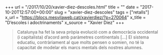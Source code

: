 +++
url = "/2017/10/20/xavier-diez-descoles.html"
title = ""
date = "2017-10-20T12:57:00+00:00"
slug = "xavier-diez-descoles"
tags = ["retalls"]
x_url = "https://blocs.mesvilaweb.cat/xavierdiez/?p=270064"
x_title = "D’escoles i adoctrinaments"
x_source = "Xavier Diez"
+++


> Catalunya ha fet la seva pròpia evolució com a democràcia occidental (i capitalista) d’acord amb paràmetres continentals […] El sistema educatiu, contràriament al que molts pensen o somien, no té la capacitat de modelar els marcs mentals dels nostres alumnes.
